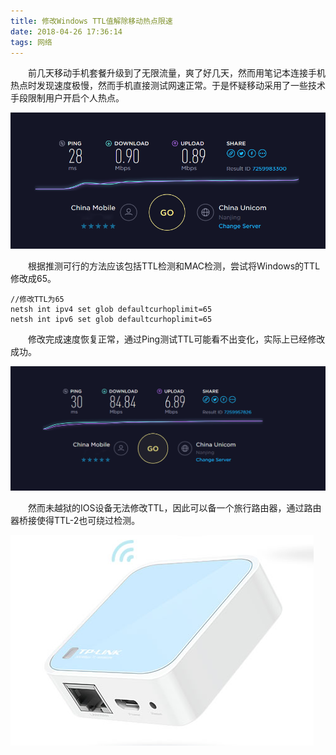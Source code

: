 ```yaml
---
title: 修改Windows TTL值解除移动热点限速
date: 2018-04-26 17:36:14
tags: 网络
---
```


　　前几天移动手机套餐升级到了无限流量，爽了好几天，然而用笔记本连接手机热点时发现速度极慢，然而手机直接测试网速正常。于是怀疑移动采用了一些技术手段限制用户开启个人热点。

![TTL64](/images/TTL64.png)

<!-- more --> 

　　根据推测可行的方法应该包括TTL检测和MAC检测，尝试将Windows的TTL修改成65。

```
//修改TTL为65
netsh int ipv4 set glob defaultcurhoplimit=65
netsh int ipv6 set glob defaultcurhoplimit=65
```

　　修改完成速度恢复正常，通过Ping测试TTL可能看不出变化，实际上已经修改成功。

![TTL65](/images/TTL65.png)

　　然而未越狱的IOS设备无法修改TTL，因此可以备一个旅行路由器，通过路由器桥接使得TTL-2也可绕过检测。

![wr802n](/images/wr802n.png)